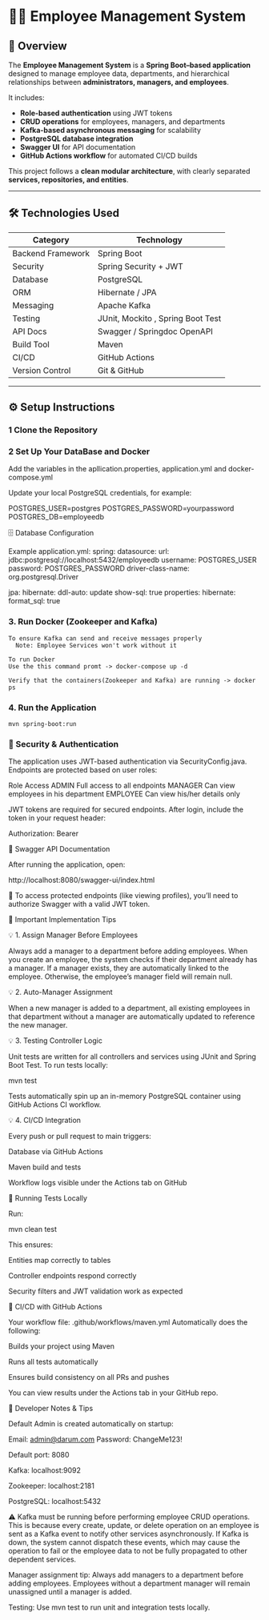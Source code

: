 # 🧑‍💼 Employee Management System

## 📘 Overview
The **Employee Management System** is a **Spring Boot–based application** designed to manage employee data, departments, and hierarchical relationships between **administrators, managers, and employees**.

It includes:  
- **Role-based authentication** using JWT tokens  
- **CRUD operations** for employees, managers, and departments  
- **Kafka-based asynchronous messaging** for scalability  
- **PostgreSQL database integration**  
- **Swagger UI** for API documentation  
- **GitHub Actions workflow** for automated CI/CD builds  

This project follows a **clean modular architecture**, with clearly separated **services, repositories, and entities**.

---

## 🛠️ Technologies Used

| Category | Technology |
|----------|-----------|
| Backend Framework | Spring Boot |
| Security | Spring Security + JWT |
| Database | PostgreSQL |
| ORM | Hibernate / JPA |
| Messaging | Apache Kafka |
| Testing | JUnit, Mockito , Spring Boot Test |
| API Docs | Swagger / Springdoc OpenAPI |
| Build Tool | Maven |
| CI/CD | GitHub Actions |
| Version Control | Git & GitHub |

---

## ⚙️ Setup Instructions

### 1 Clone the Repository


### 2 Set Up Your DataBase and Docker

 Add the variables in the apllication.properties, application.yml
  and docker-compose.yml

Update  your local PostgreSQL credentials, for example:

POSTGRES_USER=postgres
POSTGRES_PASSWORD=yourpassword
POSTGRES_DB=employeedb

🗄️ Database Configuration


Example application.yml:
spring:
  datasource:
    url: jdbc:postgresql://localhost:5432/employeedb
    username: POSTGRES_USER
    password: POSTGRES_PASSWORD
    driver-class-name: org.postgresql.Driver

  jpa:
    hibernate:
      ddl-auto: update
    show-sql: true
    properties:
      hibernate:
        format_sql: true

        
### 3. Run Docker (Zookeeper and Kafka)
    To ensure Kafka can send and receive messages properly
      Note: Employee Services won't work without it

    To run Docker
    Use the this command promt -> docker-compose up -d

    Verify that the containers(Zookeeper and Kafka) are running -> docker ps 

### 4. Run the Application

    mvn spring-boot:run





### 🔐 Security & Authentication

The application uses JWT-based authentication via SecurityConfig.java.
Endpoints are protected based on user roles:

Role	Access
ADMIN	Full access to all endpoints
MANAGER	Can view employees in his department
EMPLOYEE	Can view his/her details only

JWT tokens are required for secured endpoints.
After login, include the token in your request header:

Authorization: Bearer <token>

🧩 Swagger API Documentation

After running the application, open:

http://localhost:8080/swagger-ui/index.html


🔐 To access protected endpoints (like viewing profiles), you’ll need to authorize Swagger with a valid JWT token.

🧠 Important Implementation Tips

💡 1. Assign Manager Before Employees

Always add a manager to a department before adding employees.
When you create an employee, the system checks if their department already has a manager.
If a manager exists, they are automatically linked to the employee.
Otherwise, the employee’s manager field will remain null.

💡 2. Auto-Manager Assignment

When a new manager is added to a department, all existing employees in that department without a manager are automatically updated to reference the new manager.

💡 3. Testing Controller Logic

Unit tests are written for all controllers and services using JUnit and Spring Boot Test.
To run tests locally:

mvn test


Tests automatically spin up an in-memory PostgreSQL container using GitHub Actions CI workflow.

💡 4. CI/CD Integration

Every push or pull request to main triggers:

Database via GitHub Actions

Maven build and tests

Workflow logs visible under the Actions tab on GitHub

🧪 Running Tests Locally

Run:

mvn clean test


This ensures:

Entities map correctly to tables

Controller endpoints respond correctly

Security filters and JWT validation work as expected

🚀 CI/CD with GitHub Actions

Your workflow file: .github/workflows/maven.yml
Automatically does the following:

Builds your project using Maven

Runs all tests automatically

Ensures build consistency on all PRs and pushes

You can view results under the Actions tab in your GitHub repo.

🧰 Developer Notes & Tips

Default Admin is created automatically on startup:

Email: admin@darum.com
Password: ChangeMe123!


Default port: 8080

Kafka: localhost:9092

Zookeeper: localhost:2181

PostgreSQL: localhost:5432

⚠️ Kafka must be running before performing employee CRUD operations.
This is because every create, update, or delete operation on an employee is sent as a Kafka event to notify other services asynchronously.
If Kafka is down, the system cannot dispatch these events, which may cause the operation to fail or the employee data to not be fully propagated to other dependent services.

Manager assignment tip: Always add managers to a department before adding employees. Employees without a department manager will remain unassigned until a manager is added.

Testing: Use mvn test to run unit and integration tests locally.

